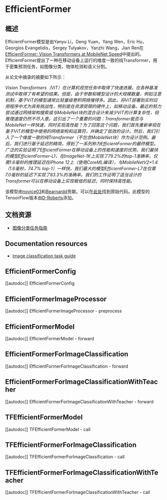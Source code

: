 <!-- 版权所有2022年HuggingFace团队保留所有权利。
根据Apache许可证第2.0版（“许可证”）许可；除非符合许可证，否则您不得使用此文件。您可以在以下位置获取许可证的副本
http://www.apache.org/licenses/LICENSE-2.0
除非适用法律要求或书面同意，根据许可证进行的软件分发基于“按原样”基础，没有任何明示或暗示的保证或条件。请参阅许可证以了解特定语言下的权限和限制。
⚠️请注意，此文件是Markdown格式的，但包含有关我们的doc-builder（类似于MDX）的特定语法，这些语法可能无法在您的Markdown查看器中正确显示。
-->
# EfficientFormer
## 概述
EfficientFormer模型是由Yanyu Li，Geng Yuan，Yang Wen，Eric Hu，Georgios Evangelidis，Sergey Tulyakov，Yanzhi Wang，Jian Ren在[EfficientFormer: Vision Transformers at MobileNet Speed](https://arxiv.org/abs/2206.01191)中提出的。EfficientFormer提出了一种在移动设备上运行的维度一致的纯Transformer，用于密集预测任务，如图像分类，物体检测和语义分割。

从论文中摘录的摘要如下所示：

*Vision Transformers（ViT）在计算机视觉任务中取得了快速进展，在各种基准测试中取得了有希望的结果。但是，由于参数和模型设计的大规模数量，例如注意机制，基于ViT的模型通常比轻量级卷积网络慢得多。因此，将ViT部署到实时应用程序中尤为具有挑战性，特别是在资源受限的硬件上，如移动设备。最近的努力尝试通过网络架构搜索或与MobileNet块的混合设计来减少ViT的计算复杂性，但推理速度仍然不尽人意。这引出了一个重要的问题：Transformer能否与MobileNet一样快速，同时实现高性能？为了回答这个问题，我们首先重新审视在基于ViT的模型中使用的网络架构和运算符，并确定了低效的设计。然后，我们引入了一个维度一致的纯Transformer（不包含MobileNet块）作为设计范例。最后，我们进行基于延迟的精简，得到了一系列称为EfficientFormer的最终模型。广泛的实验证明了EfficientFormer在移动设备上的性能和速度的优势。我们最快的模型EfficientFormer-L1，在ImageNet-1K上实现了79.2%的top-1准确率，仅需1.6毫秒的推理延迟在iPhone 12上（使用CoreML编译），与MobileNetV2×1.4（1.6毫秒，74.7% top-1）一样快，我们最大的模型EfficientFormer-L7在仅需7.0毫秒的延迟下实现了83.3%的准确率。我们的工作证明了适当设计的Transformer可以在移动设备上实现极低的延迟，同时保持高性能。*

该模型由[novice03](https://huggingface.co/novice03)和[Bearnardd](https://huggingface.co/Bearnardd)贡献。可以在[此处](https://github.com/snap-research/EfficientFormer)找到原始代码。此模型的TensorFlow版本由[D-Roberts](https://huggingface.co/D-Roberts)添加。

## 文档资源
- [图像分类任务指南](../tasks/image_classification)
## Documentation resources

- [Image classification task guide](../tasks/image_classification)

## EfficientFormerConfig

[[autodoc]] EfficientFormerConfig

## EfficientFormerImageProcessor

[[autodoc]] EfficientFormerImageProcessor
    - preprocess

## EfficientFormerModel

[[autodoc]] EfficientFormerModel
    - forward

## EfficientFormerForImageClassification

[[autodoc]] EfficientFormerForImageClassification
    - forward

## EfficientFormerForImageClassificationWithTeacher

[[autodoc]] EfficientFormerForImageClassificationWithTeacher
    - forward

## TFEfficientFormerModel

[[autodoc]] TFEfficientFormerModel
    - call

## TFEfficientFormerForImageClassification

[[autodoc]] TFEfficientFormerForImageClassification
    - call

## TFEfficientFormerForImageClassificationWithTeacher

[[autodoc]] TFEfficientFormerForImageClassificationWithTeacher
    - call
